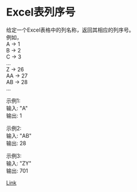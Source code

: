 <h1>Excel表列序号</h1>

给定一个Excel表格中的列名称，返回其相应的列序号。</br>
例如，</br>
A -> 1</br>
B -> 2</br>
C -> 3</br>
...</br>
Z -> 26</br>
AA -> 27</br>
AB -> 28</br>
...</br>

示例1:</br>
输入: "A"</br>
输出: 1</br>

示例2:</br>
输入: "AB"</br>
输出: 28</br>

示例3:</br>
输入: "ZY"</br>
输出: 701</br>

[Link](https://leetcode-cn.com/problems/excel-sheet-column-number/)